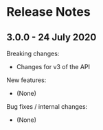 # Release Notes

## 3.0.0 - 24 July 2020

Breaking changes:
- Changes for v3 of the API

New features:
- (None)

Bug fixes / internal changes:
- (None)
